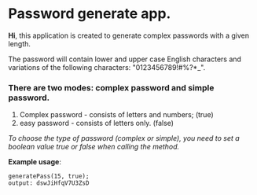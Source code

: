 # Password generate app.

**Hi**, this application is created to generate complex passwords with a given length.

The password will contain lower and upper case English characters and variations of the following characters: "0123456789!#%?\*\_".

### **There are two modes: complex password and simple password.**

1. Complex password - consists of letters and numbers; (true)
2. easy password - consists of letters only. (false)

_To choose the type of password (complex or simple), you need to set a boolean value true or false when calling the method._

**Example usage**:

```
generatePass(15, true);
output: dswJiHfqV7U3ZsD
```
